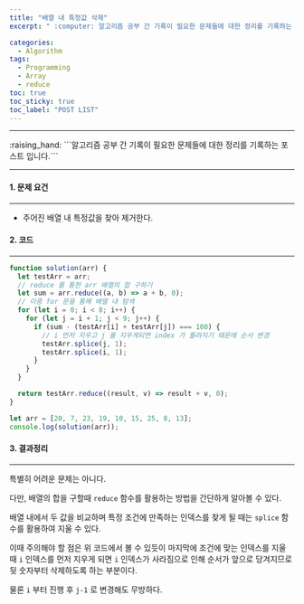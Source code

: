 ```yaml
---
title: "배열 내 특정값 삭제"
excerpt: " :computer: 알고리즘 공부 간 기록이 필요한 문제들에 대한 정리를 기록하는 포스트 입니다."

categories:
  - Algorithm
tags:
  - Programming
  - Array
  - reduce
toc: true
toc_sticky: true
toc_label: "POST LIST"
---
```


<hr>
:raising_hand:  ```알고리즘 공부 간 기록이 필요한 문제들에 대한 정리를 기록하는 포스트 입니다.```
<hr>

#### 1. 문제 요건

---

- 주어진 배열 내 특정값을 찾아 제거한다.

#### 2. 코드

---

```javascript
function solution(arr) {
  let testArr = arr;
  // reduce 를 통한 arr 배열의 합 구하기
  let sum = arr.reduce((a, b) => a + b, 0);
  // 이중 for 문을 통해 배열 내 탐색
  for (let i = 0; i < 8; i++) {
    for (let j = i + 1; j < 9; j++) {
      if (sum - (testArr[i] + testArr[j]) === 100) {
        // i 먼저 지우고 j 를 지우게되면 index 가 틀려지기 때문에 순서 변경
        testArr.splice(j, 1);
        testArr.splice(i, 1);
      }
    }
  }

  return testArr.reduce((result, v) => result + v, 0);
}

let arr = [20, 7, 23, 19, 10, 15, 25, 8, 13];
console.log(solution(arr));
```

#### 3. 결과정리

---

특별히 어려운 문제는 아니다.

다만, 배열의 합을 구할때 `reduce` 함수를 활용하는 방법을 간단하게 알아볼 수 있다.

배열 내에서 두 값을 비교하며 특정 조건에 만족하는 인덱스를 찾게 될 때는 `splice` 함수를 활용하여 지울 수 있다.

이때 주의해야 할 점은 위 코드에서 볼 수 있듯이 마지막에 조건에 맞는 인덱스를 지울 때 `i` 인덱스를 먼저 지우게 되면 `i` 인덱스가 사라짐으로 인해 순서가 앞으로 당겨지므로 뒷 숫자부터 삭제하도록 하는 부분이다.

물론 `i` 부터 진행 후 `j-1` 로 변경해도 무방하다.
